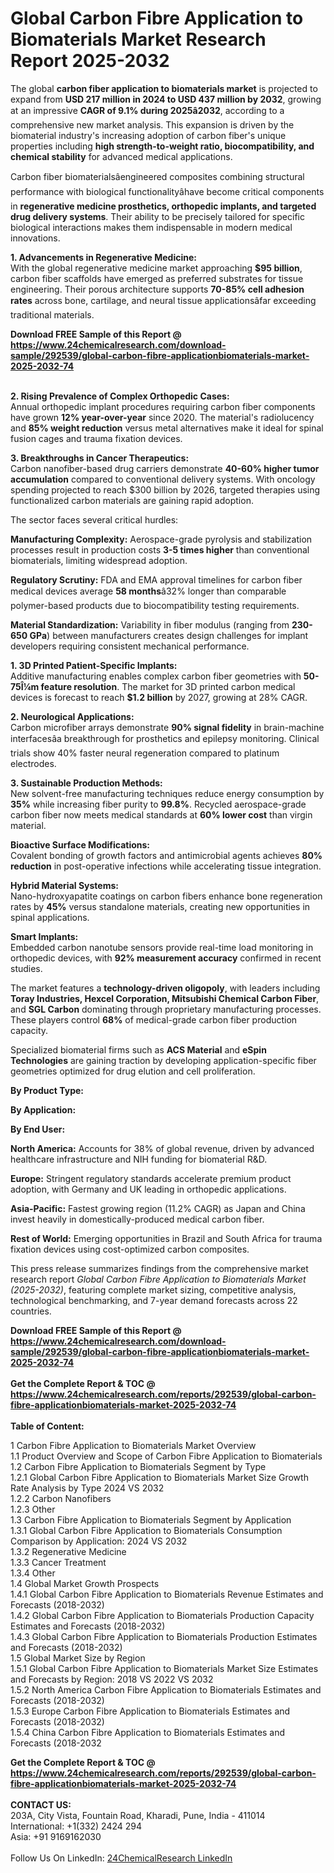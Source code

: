 <h1>Global Carbon Fibre Application to Biomaterials Market Research Report 2025-2032</h1><p>The global <strong>carbon fiber application to biomaterials market</strong> is projected to expand from <strong>USD 217 million in 2024 to USD 437 million by 2032</strong>, growing at an impressive <strong>CAGR of 9.1% during 2025â2032</strong>, according to a comprehensive new market analysis. This expansion is driven by the biomaterial industry's increasing adoption of carbon fiber's unique properties including <strong>high strength-to-weight ratio, biocompatibility, and chemical stability</strong> for advanced medical applications.</p><p>Carbon fiber biomaterialsâengineered composites combining structural performance with biological functionalityâhave become critical components in <strong>regenerative medicine prosthetics, orthopedic implants, and targeted drug delivery systems</strong>. Their ability to be precisely tailored for specific biological interactions makes them indispensable in modern medical innovations.</p><p><strong>1. Advancements in Regenerative Medicine:</strong><br>
With the global regenerative medicine market approaching <strong>$95 billion</strong>, carbon fiber scaffolds have emerged as preferred substrates for tissue engineering. Their porous architecture supports <strong>70-85% cell adhesion rates</strong> across bone, cartilage, and neural tissue applicationsâfar exceeding traditional materials.</p><div><b>Download FREE Sample of this Report @ 
            <a href="https://www.24chemicalresearch.com/download-sample/292539/global-carbon-fibre-applicationbiomaterials-market-2025-2032-74">
            https://www.24chemicalresearch.com/download-sample/292539/global-carbon-fibre-applicationbiomaterials-market-2025-2032-74</a></b></div><br><p><strong>2. Rising Prevalence of Complex Orthopedic Cases:</strong><br>
Annual orthopedic implant procedures requiring carbon fiber components have grown <strong>12% year-over-year</strong> since 2020. The material's radiolucency and <strong>85% weight reduction</strong> versus metal alternatives make it ideal for spinal fusion cages and trauma fixation devices.</p><p><strong>3. Breakthroughs in Cancer Therapeutics:</strong><br>
Carbon nanofiber-based drug carriers demonstrate <strong>40-60% higher tumor accumulation</strong> compared to conventional delivery systems. With oncology spending projected to reach $300 billion by 2026, targeted therapies using functionalized carbon materials are gaining rapid adoption.</p><p>The sector faces several critical hurdles:</p><p><strong>Manufacturing Complexity:</strong> Aerospace-grade pyrolysis and stabilization processes result in production costs <strong>3-5 times higher</strong> than conventional biomaterials, limiting widespread adoption.</p><p><strong>Regulatory Scrutiny:</strong> FDA and EMA approval timelines for carbon fiber medical devices average <strong>58 months</strong>â32% longer than comparable polymer-based products due to biocompatibility testing requirements.</p><p><strong>Material Standardization:</strong> Variability in fiber modulus (ranging from <strong>230-650 GPa</strong>) between manufacturers creates design challenges for implant developers requiring consistent mechanical performance.</p><p><strong>1. 3D Printed Patient-Specific Implants:</strong><br>
Additive manufacturing enables complex carbon fiber geometries with <strong>50-75Î¼m feature resolution</strong>. The market for 3D printed carbon medical devices is forecast to reach <strong>$1.2 billion</strong> by 2027, growing at 28% CAGR.</p><p><strong>2. Neurological Applications:</strong><br>
Carbon microfiber arrays demonstrate <strong>90% signal fidelity</strong> in brain-machine interfacesâa breakthrough for prosthetics and epilepsy monitoring. Clinical trials show 40% faster neural regeneration compared to platinum electrodes.</p><p><strong>3. Sustainable Production Methods:</strong><br>
New solvent-free manufacturing techniques reduce energy consumption by <strong>35%</strong> while increasing fiber purity to <strong>99.8%</strong>. Recycled aerospace-grade carbon fiber now meets medical standards at <strong>60% lower cost</strong> than virgin material.</p><p><strong>Bioactive Surface Modifications:</strong><br>
	Covalent bonding of growth factors and antimicrobial agents achieves <strong>80% reduction</strong> in post-operative infections while accelerating tissue integration.</p><p><strong>Hybrid Material Systems:</strong><br>
	Nano-hydroxyapatite coatings on carbon fibers enhance bone regeneration rates by <strong>45%</strong> versus standalone materials, creating new opportunities in spinal applications.</p><p><strong>Smart Implants:</strong><br>
	Embedded carbon nanotube sensors provide real-time load monitoring in orthopedic devices, with <strong>92% measurement accuracy</strong> confirmed in recent studies.</p><p>The market features a <strong>technology-driven oligopoly</strong>, with leaders including <strong>Toray Industries, Hexcel Corporation, Mitsubishi Chemical Carbon Fiber</strong>, and <strong>SGL Carbon</strong> dominating through proprietary manufacturing processes. These players control <strong>68%</strong> of medical-grade carbon fiber production capacity.</p><p>Specialized biomaterial firms such as <strong>ACS Material</strong> and <strong>eSpin Technologies</strong> are gaining traction by developing application-specific fiber geometries optimized for drug elution and cell proliferation.</p><p><strong>By Product Type:</strong></p><p><strong>By Application:</strong></p><p><strong>By End User:</strong></p><p><strong>North America:</strong> Accounts for 38% of global revenue, driven by advanced healthcare infrastructure and NIH funding for biomaterial R&amp;D.</p><p><strong>Europe:</strong> Stringent regulatory standards accelerate premium product adoption, with Germany and UK leading in orthopedic applications.</p><p><strong>Asia-Pacific:</strong> Fastest growing region (11.2% CAGR) as Japan and China invest heavily in domestically-produced medical carbon fiber.</p><p><strong>Rest of World:</strong> Emerging opportunities in Brazil and South Africa for trauma fixation devices using cost-optimized carbon composites.</p><p>This press release summarizes findings from the comprehensive market research report <em>Global Carbon Fibre Application to Biomaterials Market (2025-2032)</em>, featuring complete market sizing, competitive analysis, technological benchmarking, and 7-year demand forecasts across 22 countries.</p><div><b>Download FREE Sample of this Report @ 
            <a href="https://www.24chemicalresearch.com/download-sample/292539/global-carbon-fibre-applicationbiomaterials-market-2025-2032-74">
            https://www.24chemicalresearch.com/download-sample/292539/global-carbon-fibre-applicationbiomaterials-market-2025-2032-74</a></b></div><br><div><b>Get the Complete Report & TOC @ 
            <a href="https://www.24chemicalresearch.com/reports/292539/global-carbon-fibre-applicationbiomaterials-market-2025-2032-74">
            https://www.24chemicalresearch.com/reports/292539/global-carbon-fibre-applicationbiomaterials-market-2025-2032-74</a></b></div><br>
            <b>Table of Content:</b><p>1 Carbon Fibre Application to Biomaterials Market Overview<br />
    1.1 Product Overview and Scope of Carbon Fibre Application to Biomaterials<br />
    1.2 Carbon Fibre Application to Biomaterials Segment by Type<br />
        1.2.1 Global Carbon Fibre Application to Biomaterials Market Size Growth Rate Analysis by Type 2024 VS 2032<br />
        1.2.2 Carbon Nanofibers<br />
        1.2.3 Other<br />
    1.3 Carbon Fibre Application to Biomaterials Segment by Application<br />
        1.3.1 Global Carbon Fibre Application to Biomaterials Consumption Comparison by Application: 2024 VS 2032<br />
        1.3.2 Regenerative Medicine<br />
        1.3.3 Cancer Treatment<br />
        1.3.4 Other<br />
    1.4 Global Market Growth Prospects<br />
        1.4.1 Global Carbon Fibre Application to Biomaterials Revenue Estimates and Forecasts (2018-2032)<br />
        1.4.2 Global Carbon Fibre Application to Biomaterials Production Capacity Estimates and Forecasts (2018-2032)<br />
        1.4.3 Global Carbon Fibre Application to Biomaterials Production Estimates and Forecasts (2018-2032)<br />
    1.5 Global Market Size by Region<br />
        1.5.1 Global Carbon Fibre Application to Biomaterials Market Size Estimates and Forecasts by Region: 2018 VS 2022 VS 2032<br />
        1.5.2 North America Carbon Fibre Application to Biomaterials Estimates and Forecasts (2018-2032)<br />
        1.5.3 Europe Carbon Fibre Application to Biomaterials Estimates and Forecasts (2018-2032)<br />
        1.5.4 China Carbon Fibre Application to Biomaterials Estimates and Forecasts (2018-2032</p><div><b>Get the Complete Report & TOC @ 
            <a href="https://www.24chemicalresearch.com/reports/292539/global-carbon-fibre-applicationbiomaterials-market-2025-2032-74">
            https://www.24chemicalresearch.com/reports/292539/global-carbon-fibre-applicationbiomaterials-market-2025-2032-74</a></b></div><br><b>CONTACT US:</b><br>
            203A, City Vista, Fountain Road, Kharadi, Pune, India - 411014<br>
            International: +1(332) 2424 294<br>
            Asia: +91 9169162030 <br><br>
            Follow Us On LinkedIn: <a href="https://www.linkedin.com/company/24chemicalresearch/">24ChemicalResearch LinkedIn</a>